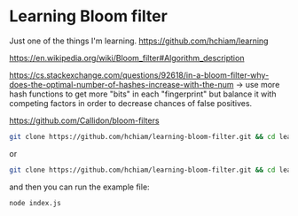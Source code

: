 # Learning Bloom filter

Just one of the things I'm learning. <https://github.com/hchiam/learning>

<https://en.wikipedia.org/wiki/Bloom_filter#Algorithm_description>

<https://cs.stackexchange.com/questions/92618/in-a-bloom-filter-why-does-the-optimal-number-of-hashes-increase-with-the-num> -> use more hash functions to get more "bits" in each "fingerprint" but balance it with competing factors in order to decrease chances of false positives.

<https://github.com/Callidon/bloom-filters>

```bash
git clone https://github.com/hchiam/learning-bloom-filter.git && cd learning-bloom-filter && yarn
```

or

```bash
git clone https://github.com/hchiam/learning-bloom-filter.git && cd learning-bloom-filter && npm install
```

and then you can run the example file:

```bash
node index.js
```
